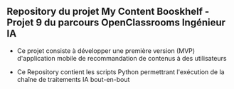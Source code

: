 ## Repository du projet My Content Booskhelf   -   Projet 9 du parcours OpenClassrooms Ingénieur IA  

- Ce projet consiste à développer une première version (MVP) d'application mobile de recommandation de contenus à des utilisateurs

- Ce Repository contient les scripts Python permettrant l'exécution de la chaîne de traitements IA bout-en-bout
